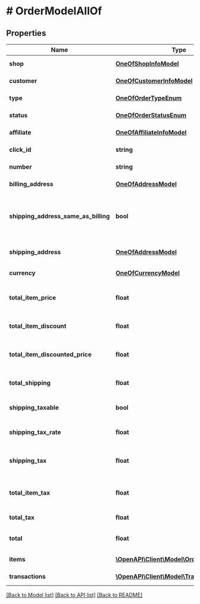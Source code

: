 # # OrderModelAllOf

## Properties

Name | Type | Description | Notes
------------ | ------------- | ------------- | -------------
**shop** | [**OneOfShopInfoModel**](OneOfShopInfoModel.md) | Shop info. | [optional] [readonly]
**customer** | [**OneOfCustomerInfoModel**](OneOfCustomerInfoModel.md) | Customer info. | [optional] [readonly]
**type** | [**OneOfOrderTypeEnum**](OneOfOrderTypeEnum.md) | Order type. | [optional] [readonly]
**status** | [**OneOfOrderStatusEnum**](OneOfOrderStatusEnum.md) | Order status. | [optional] [readonly]
**affiliate** | [**OneOfAffiliateInfoModel**](OneOfAffiliateInfoModel.md) | Affiliate info. | [optional] [readonly]
**click_id** | **string** | Click ID. | [optional] [readonly]
**number** | **string** | Order number. | [optional] [readonly]
**billing_address** | [**OneOfAddressModel**](OneOfAddressModel.md) | Order billing address. | [optional] [readonly]
**shipping_address_same_as_billing** | **bool** | Indicates if shipping address is same as billing address. | [optional] [readonly]
**shipping_address** | [**OneOfAddressModel**](OneOfAddressModel.md) | Order shipping address. | [optional] [readonly]
**currency** | [**OneOfCurrencyModel**](OneOfCurrencyModel.md) | Currency. | [optional] [readonly]
**total_item_price** | **float** | Sum of all item prices before discount. | [optional] [readonly]
**total_item_discount** | **float** | Sum of all item discounts. | [optional] [readonly]
**total_item_discounted_price** | **float** | Sum of all item prices after discount. | [optional] [readonly]
**total_shipping** | **float** | Total shipping for all items. | [optional] [readonly]
**shipping_taxable** | **bool** | Indicates if shipping is taxable. | [optional] [readonly]
**shipping_tax_rate** | **float** | Overall sales tax rate for shipping. | [optional] [readonly]
**shipping_tax** | **float** | Amount of sales tax to collect for shipping. | [optional] [readonly]
**total_item_tax** | **float** | Amount of sales tax to collect for all items. | [optional] [readonly]
**total_tax** | **float** | Total sales tax amount. | [optional] [readonly]
**total** | **float** | Total order amount after taxes. | [optional] [readonly]
**items** | [**\OpenAPI\Client\Model\OrderItemModel[]**](OrderItemModel.md) | Order items. | [optional] [readonly]
**transactions** | [**\OpenAPI\Client\Model\TransactionModel[]**](TransactionModel.md) | Order transactions. | [optional] [readonly]

[[Back to Model list]](../../README.md#models) [[Back to API list]](../../README.md#endpoints) [[Back to README]](../../README.md)
